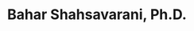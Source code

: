---
title: "Bahar Shahsavarani, Ph.D."
presenter_id: bahar_shahsavarani
layout: member_all_presentations
---